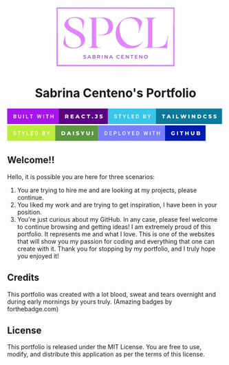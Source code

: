 <div align="center">
  <img alt="Logo" src="./portfolio/src/assets/icons/logo-2.png" width="300" />
</div>
<h1 align="center">
  Sabrina Centeno's Portfolio
</h1>
<div><img alt="badge" src="./portfolio/src/assets/badges/built-with-react.js.svg" width="235" /><img alt="badge" src="./portfolio/src/assets/badges/styled-by-tailwindcss.svg" width="265" /><img alt="badge" src="./portfolio/src/assets/badges/styled-by-daisyui.svg" width="212" /><img alt="badge" src="./portfolio/src/assets/badges/deployed-with-github.svg" width="250" /> </div>

## Welcome!!

Hello, it is possible you are here for three scenarios:

1. You are trying to hire me and are looking at my projects, please continue.
2. You liked my work and are trying to get inspiration, I have been in your position.
3. You're just curious about my GitHub.
   In any case, please feel welcome to continue browsing and getting ideas! I am extremely proud of this portfolio. 
   It represents me and what I love. This is one of the websites that will show you my passion for coding and everything that one can create with it.
   Thank you for stopping by my portfolio, and I truly hope you enjoyed it!

## Credits

This portfolio was created with a lot blood, sweat and tears overnight and during early mornings by yours truly.
(Amazing badges by forthebadge.com)

## License

This portfolio is released under the MIT License. You are free to use, modify, and distribute this application as per the terms of this license.
